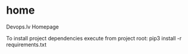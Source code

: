 # home
Devops.lv Homepage

To install project dependencies execute from project root: pip3 install -r requirements.txt


